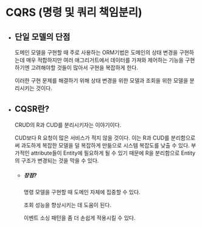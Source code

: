 # CQRS (명령 및 쿼리 책임분리)

* ## 단일 모델의 단점

  도메인 모델을 구현할 때 주로 사용하는 ORM기법은 도메인의 상태 변경을 구현하는데 매우 적합하지만
  여러 애그리거트에서 데이터를 가져와 제어하는 기능을 구현하기엔 고려해야할 것들이 많아서 구현을 복잡하게 한다.

  이러한 구현 문제를 해결하기 위해 상태 변경을 위한 모델과 조회을 위한 모델을 분리시키는 것이다.

* ## CQSR란?

  CRUD의 R과 CUD를 분리시키자는 이야기이다.

  CUD보다 R 요청이 많은 서비스가 적지 않을 것이다.
  이는 R과 CUD를 분리함으로써 과도하게 복잡한 모델을 덜 복잡하게 만듦으로 시스템 복잡도를 낮출 수 있다.
  부가적인 attribute들이 Entity에 필요하게 될 수 있기 때문에 R을 분리함으로 Entity의 구조가 변경되는 것을 막을 수 있다.

  * ##### 장점?

    명령 모델을 구현할 때 도메인 자체에 집중할 수 있다.

    조회 성능을 향상시키는 데 도움이 된다.

    이벤트 소싱 패턴을 좀 더 손쉽게 적용시킬 수 있다.

  ​

